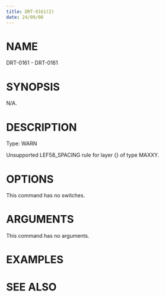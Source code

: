 ```yaml
---
title: DRT-0161(2)
date: 24/09/08
---
```


# NAME

DRT-0161 - DRT-0161

# SYNOPSIS

N/A.

# DESCRIPTION

Type: WARN

Unsupported LEF58_SPACING rule for layer {} of type MAXXY.

# OPTIONS

This command has no switches.

# ARGUMENTS

This command has no arguments.

# EXAMPLES

# SEE ALSO
